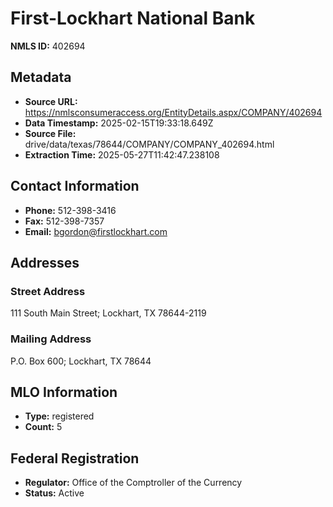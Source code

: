 # First-Lockhart National Bank

**NMLS ID:** 402694

## Metadata
- **Source URL:** https://nmlsconsumeraccess.org/EntityDetails.aspx/COMPANY/402694
- **Data Timestamp:** 2025-02-15T19:33:18.649Z
- **Source File:** drive/data/texas/78644/COMPANY/COMPANY_402694.html
- **Extraction Time:** 2025-05-27T11:42:47.238108

## Contact Information
- **Phone:** 512-398-3416
- **Fax:** 512-398-7357
- **Email:** bgordon@firstlockhart.com

## Addresses
### Street Address
111 South Main Street; Lockhart, TX 78644-2119

### Mailing Address
P.O. Box 600; Lockhart, TX 78644

## MLO Information
- **Type:** registered
- **Count:** 5

## Federal Registration
- **Regulator:** Office of the Comptroller of the Currency
- **Status:** Active

